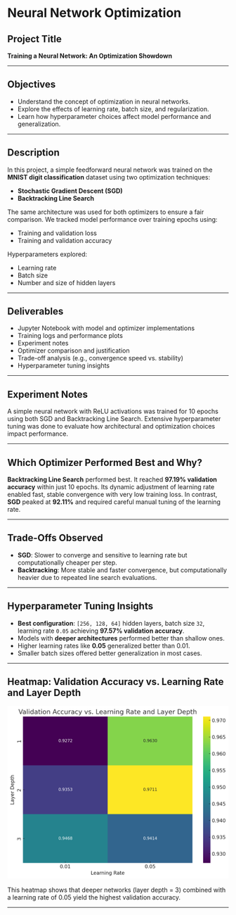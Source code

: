 #  Neural Network Optimization

## Project Title

**Training a Neural Network: An Optimization Showdown**

---

##  Objectives

* Understand the concept of optimization in neural networks.
* Explore the effects of learning rate, batch size, and regularization.
* Learn how hyperparameter choices affect model performance and generalization.

---

##  Description

In this project, a simple feedforward neural network was trained on the **MNIST digit classification** dataset using two optimization techniques:

* **Stochastic Gradient Descent (SGD)**
* **Backtracking Line Search**

The same architecture was used for both optimizers to ensure a fair comparison. We tracked model performance over training epochs using:

* Training and validation loss
* Training and validation accuracy

Hyperparameters explored:

* Learning rate
* Batch size
* Number and size of hidden layers

---

##  Deliverables

* Jupyter Notebook with model and optimizer implementations
* Training logs and performance plots
* Experiment notes
* Optimizer comparison and justification
* Trade-off analysis (e.g., convergence speed vs. stability)
* Hyperparameter tuning insights

---

## Experiment Notes

A simple neural network with ReLU activations was trained for 10 epochs using both SGD and Backtracking Line Search. Extensive hyperparameter tuning was done to evaluate how architectural and optimization choices impact performance.

---

## Which Optimizer Performed Best and Why?

**Backtracking Line Search** performed best. It reached **97.19% validation accuracy** within just 10 epochs. Its dynamic adjustment of learning rate enabled fast, stable convergence with very low training loss. In contrast, **SGD** peaked at **92.11%** and required careful manual tuning of the learning rate.

---

## Trade-Offs Observed

* **SGD**: Slower to converge and sensitive to learning rate but computationally cheaper per step.
* **Backtracking**: More stable and faster convergence, but computationally heavier due to repeated line search evaluations.

---

## Hyperparameter Tuning Insights

* **Best configuration**: `[256, 128, 64]` hidden layers, batch size `32`, learning rate `0.05` achieving **97.57% validation accuracy**.
* Models with **deeper architectures** performed better than shallow ones.
* Higher learning rates like **0.05** generalized better than 0.01.
* Smaller batch sizes offered better generalization in most cases.

---

## Heatmap: Validation Accuracy vs. Learning Rate and Layer Depth

![Validation Accuracy Heatmap](heatmap.png)

This heatmap shows that deeper networks (layer depth = 3) combined with a learning rate of 0.05 yield the highest validation accuracy.

---
